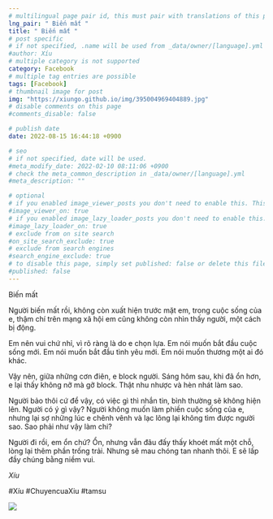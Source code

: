 ```yaml
---
# multilingual page pair id, this must pair with translations of this page. (This name must be unique)
lng_pair: " Biến mất "
title: " Biến mất "
# post specific
# if not specified, .name will be used from _data/owner/[language].yml
#author: Xíu
# multiple category is not supported
category: Facebook
# multiple tag entries are possible
tags: [Facebook]
# thumbnail image for post
img: "https://xiungo.github.io/img/395004969404889.jpg"
# disable comments on this page
#comments_disable: false

# publish date
date: 2022-08-15 16:44:18 +0900

# seo
# if not specified, date will be used.
#meta_modify_date: 2022-02-10 08:11:06 +0900
# check the meta_common_description in _data/owner/[language].yml
#meta_description: ""

# optional
# if you enabled image_viewer_posts you don't need to enable this. This is only if image_viewer_posts = false
#image_viewer_on: true
# if you enabled image_lazy_loader_posts you don't need to enable this. This is only if image_lazy_loader_posts = false
#image_lazy_loader_on: true
# exclude from on site search
#on_site_search_exclude: true
# exclude from search engines
#search_engine_exclude: true
# to disable this page, simply set published: false or delete this file
#published: false
---
```


<!-- outline-start -->

Biến mất

Người biến mất rồi, không còn xuất hiện trước mặt em, trong cuộc sống của e, thậm chí trên mạng xã hội em cũng không còn nhìn thấy người, một cách bị động.

Em nên vui chứ nhỉ, vì rõ ràng là do e chọn lựa. Em nói muốn bắt đầu cuộc sống mới. Em nói muốn bắt đầu tình yêu mới. Em nói muốn thương một ai đó khác.

Vậy nên, giữa những cơn điên, e block người. Sáng hôm sau, khi đã ổn hơn, e lại thấy không nỡ mà gỡ block. Thật nhu nhược và hèn nhát làm sao.

Người bảo thôi cứ để vậy, có việc gì thì nhắn tin, bình thường sẽ không hiện lên. Người có ý gì vậy? Người không muốn làm phiền cuộc sống của e, nhưng lại sợ những lúc e chênh vênh và lạc lõng lại không tìm được người sao. Sao phải như vậy làm chi?

Người đi rồi, em ổn chứ? Ổn, nhưng vẫn đâu đấy thấy khoét mất một chỗ, lòng lại thêm phần trống trải. Nhưng sẽ mau chóng tan nhanh thôi. E sẽ lấp đầy chúng bằng niềm vui.

_Xíu_

#Xíu
#ChuyencuaXiu
#tamsu

<!-- outline-end -->

<img src= "https://xiungo.github.io/img/395004969404889.jpg">